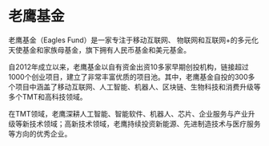 # 

# 老鹰基金

老鹰基金（Eagles Fund）是一家专注于移动互联网、 物联网和互联网+的多元化天使基金和家族母基金，旗下拥有人民币基金和美元基金。

自2012年成立以来，老鹰基金以自有资金出资10多家早期创投机构，链接超过1000个创业项目，建立了非常丰富优质的项目池。其中，老鹰基金自投的300多个项目中涵盖了移动互联网、人工智能、机器人、区块链、生物科技和消费升级等多个TMT和高科技领域。

在TMT领域，老鹰深耕人工智能、智能软件、机器人、芯片、企业服务与产业升级等新技术领域；高新技术领域，老鹰持续投资新能源、先进制造技术与医疗服务等方向的优秀企业。


